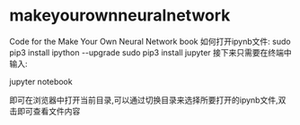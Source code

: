 # makeyourownneuralnetwork
Code for the Make Your Own Neural Network book
如何打开ipynb文件:
sudo pip3 install ipython --upgrade
sudo pip3 install jupyter
接下来只需要在终端中输入:

jupyter notebook

即可在浏览器中打开当前目录,可以通过切换目录来选择所要打开的ipynb文件,双击即可查看文件内容